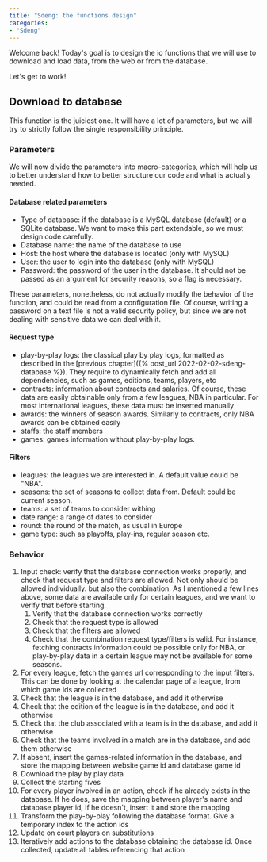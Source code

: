 ```yaml
---
title: "Sdeng: the functions design"
categories:
- "Sdeng"
---
```


Welcome back! Today's goal is to design the io functions that we will use to download and load data, from the web or from the database.

Let's get to work!

## Download to database

This function is the juiciest one. It will have a lot of parameters, but we will try to strictly follow the single responsibility principle.

### Parameters

We will now divide the parameters into macro-categories, which will help us to better understand how to better structure our code and what is actually needed.

#### Database related parameters

- Type of database: if the database is a MySQL database (default) or a SQLite database. We want to make this part extendable, so we must design code carefully.
- Database name: the name of the database to use
- Host: the host where the database is located (only with MySQL)
- User: the user to login into the database (only with MySQL)
- Password: the password of the user in the database. It should not be passed as an argument for security reasons, so a flag is necessary.

These parameters, nonetheless, do not actually modify the behavior of the function, and could be read from a configuration file. Of course, writing a password on a text file is not a valid security policy, but since we are not dealing with sensitive data we can deal with it.

#### Request type

- play-by-play logs: the classical play by play logs, formatted as described in the [previous chapter]({% post_url 2022-02-02-sdeng-database %}). They require to dynamically fetch and add all dependencies, such as games, editions, teams, players, etc
- contracts: information about contracts and salaries. Of course, these data are easily obtainable only from a few leagues, NBA in particular. For most international leagues, these data must be inserted manually
- awards: the winners of season awards. Similarly to contracts, only NBA awards can be obtained easily
- staffs: the staff members
- games: games information without play-by-play logs.

#### Filters

- leagues: the leagues we are interested in. A default value could be "NBA".
- seasons: the set of seasons to collect data from. Default could be current season.
- teams: a set of teams to consider withing
- date range: a range of dates to consider
- round: the round of the match, as usual in Europe
- game type: such as playoffs, play-ins, regular season etc.

### Behavior

1. Input check: verify that the database connection works properly, and check that request type and filters are allowed. Not only should be allowed individually. but also the combination. As I mentioned a few lines above, some data are available only for certain leagues, and we want to verify that before starting.
    1. Verify that the database connection works correctly
    2. Check that the request type is allowed
    3. Check that the filters are allowed
    4. Check that the combination request type/filters is valid. For instance, fetching contracts information could be possible only for NBA, or play-by-play data in a certain league may not be available for some seasons.
2. For every league, fetch the games url corresponding to the input filters. This can be done by looking at the calendar page of a league, from which game ids are collected 
3. Check that the league is in the database, and add it otherwise
4. Check that the edition of the league is in the database, and add it otherwise
5. Check that the club associated with a team is in the database, and add it otherwise
6. Check that the teams involved in a match are in the database, and add them otherwise
7. If absent, insert the games-related information in the database, and store the mapping between website game id and database game id
8. Download the play by play data
9. Collect the starting fives
10. For every player involved in an action, check if he already exists in the database. If he does, save the mapping between player's name and database player id, if he doesn't, insert it and store the mapping
11. Transform the play-by-play following the database format. Give a temporary index to the action ids
12. Update on court players on substitutions
13. Iteratively add actions to the database obtaining the database id. Once collected, update all tables referencing that action





